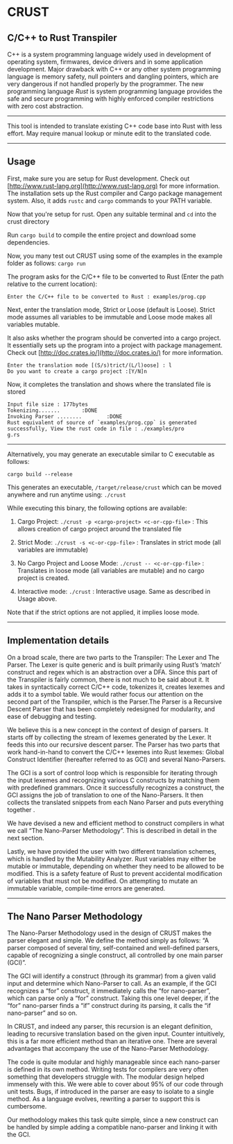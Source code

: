 # CRUST

## C/C++ to Rust Transpiler

C++ is a system programming language widely used in development of operating system,  firmwares, device drivers and in some application development. Major drawback with C++ or any other system programming language is memory safety, null pointers and dangling pointers, which are very dangerous if not handled properly by the programmer. The new programming language *Rust* is system programming language provides the safe and secure programming with highly enforced compiler restrictions with zero cost abstraction.

---

This tool is intended to translate existing C++ code base into Rust with less effort.
May require manual lookup or minute edit to the translated code.

---

## Usage

First, make sure you are setup for Rust development. Check out [http://www.rust-lang.org](http://www.rust-lang.org) for more information. The installation sets up the Rust compiler and Cargo package management system. Also, it adds `rustc` and `cargo` commands to your PATH variable.

Now that you're setup for rust. Open any suitable terminal and `cd` into the crust directory

Run `cargo build` to compile the entire project and download some dependencies.

Now, you many test out CRUST using some of the examples in the example folder as follows:
`cargo run`

The program asks for the C/C++ file to be converted to Rust (Enter the path relative to the current location):
```
Enter the C/C++ file to be converted to Rust : examples/prog.cpp
```
Next, enter the translation mode, Strict or Loose (default is Loose). Strict mode assumes all variables to be immutable and Loose mode makes all variables mutable.

It also asks whether the program should be converted into a cargo project. It essentially sets up the program into a project with package management. Check out [http://doc.crates.io/](http://doc.crates.io/) for more information.
```
Enter the translation mode [(S/s)trict/(L/l)oose] : l
Do you want to create a cargo project :[Y/N]n
```

Now, it completes the translation and shows where the translated file is stored
```
Input file size : 177bytes
Tokenizing.......       :DONE
Invoking Parser ........        :DONE
Rust equivalent of source of `examples/prog.cpp` is generated successfully, View the rust code in file : ./examples/pro
g.rs
```

---

Alternatively, you may generate an executable similar to C executable as follows:

`cargo build --release`

This generates an executable, `/target/release/crust` which can be moved anywhere and run anytime using:
`./crust`

While executing this binary, the following options are available:

1. Cargo Project: `./crust -p <cargo-project> <c-or-cpp-file>` : This allows creation of cargo project around the translated file

2. Strict Mode: `./crust -s <c-or-cpp-file>` : Translates in strict mode (all variables are immutable)

3. No Cargo Project and Loose Mode: `./crust -- <c-or-cpp-file>` : Translates in loose mode (all variables are mutable) and no cargo project is created.

4. Interactive mode: `./crust` : Interactive usage. Same as described in Usage above.

Note that if the strict options are not applied, it implies loose mode.

---

## Implementation details

On a broad scale, there are two parts to the Transpiler: The Lexer and The Parser. The Lexer is quite generic and is built primarily using Rust’s ‘match’ construct and regex which is an abstraction over a DFA. Since this part of the Transpiler is fairly common, there is not much to be said about it. It takes in syntactically correct C/C++ code, tokenizes it, creates lexemes and adds it to a symbol table. We would rather focus our attention on the second part of the Transpiler, which is the Parser.The Parser is a Recursive Descent Parser that has been completely redesigned for modularity, and ease of debugging and testing.

We believe this is a new concept in the context of design of parsers. It starts off by collecting the stream of lexemes generated by the Lexer. It feeds this into our recursive descent parser. The Parser has two parts that work hand-in-hand to convert the C/C++ lexemes into Rust lexemes: Global Construct Identifier (hereafter referred to as GCI) and several Nano-Parsers.

The GCI is a sort of control loop which is responsible for iterating through the input lexemes and recognizing various C constructs by matching them with predefined grammars. Once it successfully recognizes a construct, the GCI assigns the job of translation to one of the Nano-Parsers. It then collects the translated snippets from each Nano Parser and puts everything together .

We have devised a new and efficient method to construct compilers in what we call “The Nano-Parser Methodology”. This is described in detail in the next section.

Lastly, we have provided the user with two different translation schemes, which is handled by the Mutability Analyzer. Rust variables may either be mutable or immutable, depending on whether they need to be allowed to be modified. This is a safety feature of Rust to prevent accidental modification of variables that must not be modified. On attempting to mutate an immutable variable, compile-time errors are generated.

---

## The Nano Parser Methodology
The Nano-Parser Methodology used in the design of CRUST makes the parser elegant and simple. We define the method simply as follows: “A parser composed of several tiny, self-contained and well-defined parsers, capable of recognizing a single construct, all controlled by one main parser (GCI)”.

The GCI will identify a construct (through its grammar) from a given valid input and determine which Nano-Parser to call. As an example, if the GCI recognizes a “for” construct, it immediately calls the “for nano-parser”, which can parse only a “for” construct. Taking this one level deeper, if the “for” nano-parser finds a “if” construct during its parsing, it calls the “if nano-parser” and so on.

In CRUST, and indeed any parser, this recursion is an elegant definition, leading to recursive translation based on the given input. Counter intuitively, this is a far more efficient method than an iterative one.
There are several advantages that accompany the use of the Nano-Parser Methodology.

The code is quite modular and highly manageable since each nano-parser is defined in its own method. Writing tests for compilers are very often something that developers struggle with. The modular design helped immensely with this. We were able to cover about 95% of our code through unit tests. Bugs, if introduced in the parser are easy to isolate to a single method. As a language evolves, rewriting a parser to support this is cumbersome.

Our methodology makes this task quite simple, since a new construct can be handled by simple adding a compatible nano-parser and linking it with the GCI.
